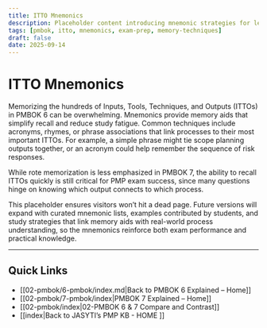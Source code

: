 ```yaml
---
title: ITTO Mnemonics
description: Placeholder content introducing mnemonic strategies for learning ITTOs
tags: [pmbok, itto, mnemonics, exam-prep, memory-techniques]
draft: false
date: 2025-09-14
---
```


# ITTO Mnemonics

Memorizing the hundreds of Inputs, Tools, Techniques, and Outputs (ITTOs) in PMBOK 6 can be overwhelming. Mnemonics provide memory aids that simplify recall and reduce study fatigue. Common techniques include acronyms, rhymes, or phrase associations that link processes to their most important ITTOs. For example, a simple phrase might tie scope planning outputs together, or an acronym could help remember the sequence of risk responses.  

While rote memorization is less emphasized in PMBOK 7, the ability to recall ITTOs quickly is still critical for PMP exam success, since many questions hinge on knowing which output connects to which process.  

This placeholder ensures visitors won’t hit a dead page. Future versions will expand with curated mnemonic lists, examples contributed by students, and study strategies that link memory aids with real-world process understanding, so the mnemonics reinforce both exam performance and practical knowledge.

---
## Quick Links
- [[02-pmbok/6-pmbok/index.md|Back to PMBOK 6 Explained – Home]]
- [[02-pmbok/7-pmbok/index|PMBOK 7 Explained – Home]]
- [[02-pmbok/index|02-PMBOK 6 & 7 Compare and Contrast]]
- [[index|Back to JASYTI’s PMP KB - HOME ]]